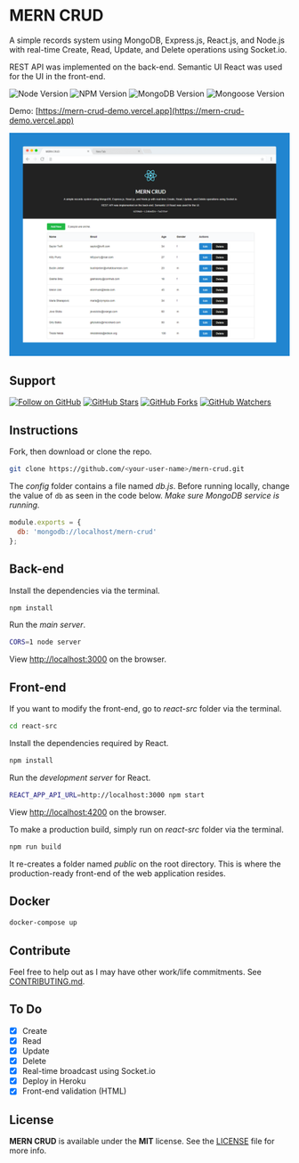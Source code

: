 # MERN CRUD

A simple records system using MongoDB, Express.js, React.js, and Node.js with real-time Create, Read, Update, and Delete operations using Socket.io.

REST API was implemented on the back-end. Semantic UI React was used for the UI in the front-end.

![Node Version](https://img.shields.io/badge/node-v20+-green.svg)
![NPM Version](https://img.shields.io/badge/npm-v9+-blue.svg)
![MongoDB Version](https://img.shields.io/badge/mongodb-v7+-yellowgreen.svg)
![Mongoose Version](https://img.shields.io/badge/mongoose-v7+-red.svg)

Demo: [https://mern-crud-demo.vercel.app](https://mern-crud-demo.vercel.app)

![MERN CRUD Screenshot](screenshot.png)

## Support
[![Follow on GitHub](https://img.shields.io/github/followers/cefjoeii.svg?style=social&label=Follow)](https://github.com/cefjoeii)
[![GitHub Stars](https://img.shields.io/github/stars/cefjoeii/mern-crud.svg?style=social&label=Star)](https://github.com/cefjoeii/mern-crud)
[![GitHub Forks](https://img.shields.io/github/forks/cefjoeii/mern-crud.svg?style=social&label=Fork)](https://github.com/cefjoeii/mern-crud/fork)
[![GitHub Watchers](https://img.shields.io/github/watchers/cefjoeii/mern-crud.svg?style=social&label=Watch)](https://github.com/cefjoeii/mern-crud)

## Instructions

Fork, then download or clone the repo.
```bash
git clone https://github.com/<your-user-name>/mern-crud.git
```

The *config* folder contains a file named *db.js*. Before running locally, change the value of `db` as seen in the code below. *Make sure MongoDB service is running.*
```js
module.exports = {
  db: 'mongodb://localhost/mern-crud'
};
```

## Back-end
Install the dependencies via the terminal.
```bash
npm install
```

Run the *main server*.
```bash
CORS=1 node server
```
View [http://localhost:3000](http://localhost:3000) on the browser.

## Front-end
If you want to modify the front-end, go to *react-src* folder via the terminal.

```bash
cd react-src
```

Install the dependencies required by React.
```bash
npm install
```

Run the *development server* for React.
```bash
REACT_APP_API_URL=http://localhost:3000 npm start
```

View [http://localhost:4200](http://localhost:4200) on the browser.

To make a production build, simply run on *react-src* folder via the terminal.
```bash
npm run build
```

It re-creates a folder named *public* on the root directory. This is where the production-ready front-end of the web application resides.

## Docker
```bash
docker-compose up
```

## Contribute
Feel free to help out as I may have other work/life commitments. See [CONTRIBUTING.md](CONTRIBUTING.md).

## To Do

- [x] Create
- [x] Read
- [x] Update
- [x] Delete
- [x] Real-time broadcast using Socket.io
- [x] Deploy in Heroku
- [x] Front-end validation (HTML)

## License
**MERN CRUD** is available under the **MIT** license. See the [LICENSE](LICENSE) file for more info.